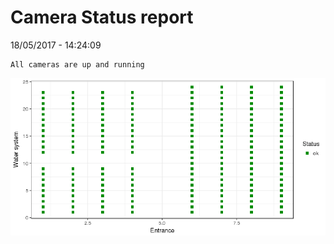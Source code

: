 Camera Status report
================
18/05/2017 - 14:24:09

    All cameras are up and running

![](camreport_files/figure-markdown_github/unnamed-chunk-2-1.png)
